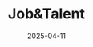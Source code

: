 ---  
layout: startup_page  
title: "Job&Talent"  
id: "jobandtalent.com"  
permalink: "/jobtalentjobandtalent.com04112025/"  
website: "https://www.jobandtalent.com/"  
funding_round: "Series F"  
funding_amount: "€92M"  
investors: "Atomico, BlackRock, DN Capital, Hercules, InfraVia, Kibo, Kinnevik"  
about: "Job&Talent is a Madrid-based workforce marketplace that provides an AI-powered platform for managing temporary and permanent workforces. Their AI agents automate recruitment, shift planning, and performance tracking, improving efficiency and productivity for businesses. The platform aims to become a unified HR platform for frontline workforces, offering a single interface for managing both temporary and internal staff."  
markets: "Human Resources, AI, Staffing"  
hq: "Madrid, Madrid, Spain"  
founded_year: "2009"  
linkedin: "https://www.linkedin.com/company/jobandtalent"  
twitter: "https://twitter.com/jobandtalent_hq"  
instagram: ""  
facebook: "https://www.facebook.com/jobandtalent"  
crunchbase: "https://www.crunchbase.com/organization/jobandtalent"  
pitchbook: "https://pitchbook.com/profiles/company/56981-17"  

date_display: "11-Apr-2025"  
date: "2025-04-11"

# SEO Optimization  
meta_title: "Job&Talent - Series F Funding (€92M)"  
meta_description: "Job&Talent, Job&Talent is a Madrid-based workforce marketplace that provides an AI-powered platform for managing temporary and permanent workforces. Their AI agen..."  
meta_keywords: "Job&Talent, Human Resources, AI, Staffing, Series F funding"  
canonical_url: "https://startup.projectstartups.com/jobtalentjobandtalent.com04112025/"  
---